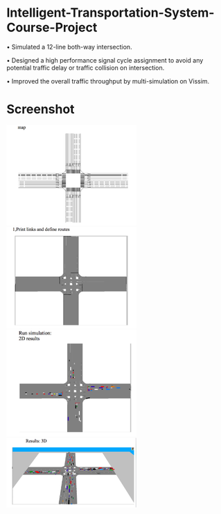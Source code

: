 # Intelligent-Transportation-System-Course-Project

•	Simulated a 12-line both-way intersection.

•	Designed a high performance signal cycle assignment to avoid any potential traffic delay or traffic collision on intersection.

•	Improved the overall traffic throughput by multi-simulation on Vissim.


# Screenshot
<img src="https://github.com/Jameslovecs/Intelligent-Transportation-System-Course-Project/blob/master/12%20line%20bothway%20photo.png" width="300"/>
<img src="https://github.com/Jameslovecs/Intelligent-Transportation-System-Course-Project/blob/master/Links%20and%20Routes%20photo.png" width="300"/>
<img src="https://github.com/Jameslovecs/Intelligent-Transportation-System-Course-Project/blob/master/2D%20result%20photo.png" width="300"/>
<img src="https://github.com/Jameslovecs/Intelligent-Transportation-System-Course-Project/blob/master/3D%20result%20photo.png" width="300"/>

